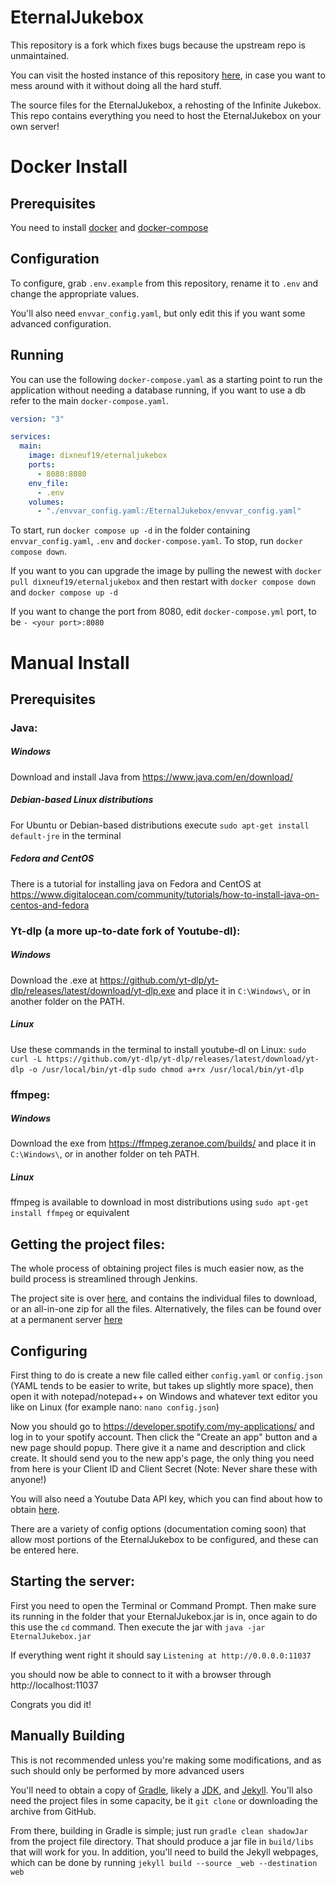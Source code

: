 # EternalJukebox

This repository is a fork which fixes bugs because the upstream repo is unmaintained.

You can visit the hosted instance of this repository [here](https://jukebox.davi.gq/), in case you want to mess around with it without doing all the hard stuff.

The source files for the EternalJukebox, a rehosting of the Infinite Jukebox.
This repo contains everything you need to host the EternalJukebox on your own server!

# Docker Install

## Prerequisites

You need to install [docker](https://docs.docker.com/engine/install/) and [docker-compose](https://docs.docker.com/compose/install/)

## Configuration

To configure, grab `.env.example` from this repository, rename it to `.env` and change the appropriate values.

You'll also need `envvar_config.yaml`, but only edit this if you want some advanced configuration.

## Running

You can use the following `docker-compose.yaml` as a starting point to run the application without needing a database running, if you want to use a db refer to the main `docker-compose.yaml`.

```yaml
version: "3"

services:
  main:
    image: dixneuf19/eternaljukebox
    ports:
      - 8080:8080
    env_file:
      - .env
    volumes:
      - "./envvar_config.yaml:/EternalJukebox/envvar_config.yaml"
```

To start, run `docker compose up -d` in the folder containing `envvar_config.yaml`, `.env` and `docker-compose.yaml`. To stop, run `docker compose down`.

If you want to you can upgrade the image by pulling the newest with `docker pull dixneuf19/eternaljukebox` and then restart with `docker compose down` and `docker compose up -d`

If you want to change the port from 8080, edit `docker-compose.yml` port, to be `- <your port>:8080`

# Manual Install

## Prerequisites

### Java:

##### Windows

Download and install Java from https://www.java.com/en/download/

##### Debian-based Linux distributions

For Ubuntu or Debian-based distributions execute `sudo apt-get install default-jre` in the terminal

##### Fedora and CentOS

There is a tutorial for installing java on Fedora and CentOS at https://www.digitalocean.com/community/tutorials/how-to-install-java-on-centos-and-fedora

### Yt-dlp (a more up-to-date fork of Youtube-dl):

##### Windows

Download the .exe at https://github.com/yt-dlp/yt-dlp/releases/latest/download/yt-dlp.exe and place it in `C:\Windows\`, or in another folder on the PATH.

##### Linux

Use these commands in the terminal to install youtube-dl on Linux:
`sudo curl -L https://github.com/yt-dlp/yt-dlp/releases/latest/download/yt-dlp -o /usr/local/bin/yt-dlp`
`sudo chmod a+rx /usr/local/bin/yt-dlp`

### ffmpeg:

##### Windows

Download the exe from https://ffmpeg.zeranoe.com/builds/ and place it in `C:\Windows\`, or in another folder on teh PATH.

##### Linux

ffmpeg is available to download in most distributions using `sudo apt-get install ffmpeg` or equivalent

## Getting the project files:

The whole process of obtaining project files is much easier now, as the build process is streamlined through Jenkins.

The project site is over [here](https://jenkins.abimon.org/job/EternalJukebox/), and contains the individual files to download, or an all-in-one zip for all the files. Alternatively, the files can be found over at a permanent server [here](https://abimon.org/eternal_jukebox)

## Configuring

First thing to do is create a new file called either `config.yaml` or `config.json` (YAML tends to be easier to write, but takes up slightly more space), then open it with notepad/notepad++ on Windows and whatever text editor you like on Linux (for example nano: `nano config.json`)

Now you should go to https://developer.spotify.com/my-applications/ and log in to your spotify account.
Then click the "Create an app" button and a new page should popup.
There give it a name and description and click create.
It should send you to the new app's page, the only thing you need from here is your Client ID and Client Secret
(Note: Never share these with anyone!)

You will also need a Youtube Data API key, which you can find about how to obtain [here](https://developers.google.com/youtube/v3/getting-started).

There are a variety of config options (documentation coming soon) that allow most portions of the EternalJukebox to be configured, and these can be entered here.

## Starting the server:

First you need to open the Terminal or Command Prompt.
Then make sure its running in the folder that your EternalJukebox.jar is in, once again to do this use the `cd` command.
Then execute the jar with `java -jar EternalJukebox.jar`

If everything went right it should say `Listening at http://0.0.0.0:11037`

you should now be able to connect to it with a browser through http://localhost:11037

Congrats you did it!

## Manually Building

This is not recommended unless you're making some modifications, and as such should only be performed by more advanced users

You'll need to obtain a copy of [Gradle](https://gradle.org/install/), likely a [JDK](http://www.oracle.com/technetwork/java/javase/downloads/jdk8-downloads-2133151.html), and [Jekyll](https://jekyllrb.com/). You'll also need the project files in some capacity, be it `git clone` or downloading the archive from GitHub.

From there, building in Gradle is simple; just run `gradle clean shadowJar` from the project file directory. That should produce a jar file in `build/libs` that will work for you. In addition, you'll need to build the Jekyll webpages, which can be done by running `jekyll build --source _web --destination web`
